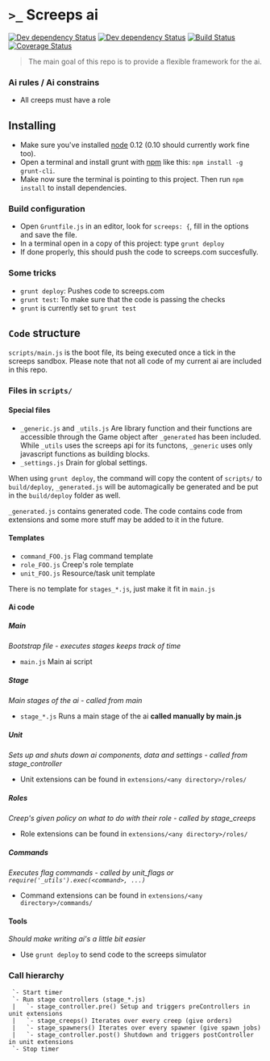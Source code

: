 `>_` Screeps ai
===============

[![Dev dependency Status](https://david-dm.org/avdg/screeps.svg)](https://david-dm.org/avdg/screeps)
[![Dev dependency Status](https://david-dm.org/avdg/screeps/dev-status.svg)](https://david-dm.org/avdg/screeps#info=devDependencies)
[![Build Status](https://travis-ci.org/avdg/screeps.svg)](https://travis-ci.org/avdg/screeps)
[![Coverage Status](https://coveralls.io/repos/avdg/screeps/badge.svg?branch=master)](https://coveralls.io/r/avdg/screeps?branch=master)

> The main goal of this repo is to provide a flexible framework for the ai.

### Ai rules / Ai constrains
- All creeps must have a role

## Installing

- Make sure you've installed [node](https://nodejs.org/) 0.12 (0.10 should currently work fine too).
- Open a terminal and install grunt with [npm](https://www.npmjs.com/) like this: `npm install -g grunt-cli`.
- Make now sure the terminal is pointing to this project. Then run `npm install` to install dependencies.

### Build configuration
- Open `Gruntfile.js` in an editor, look for `screeps: {`, fill in the options and save the file.
- In a terminal open in a copy of this project: type `grunt deploy`
- If done properly, this should push the code to screeps.com succesfully.

### Some tricks

- `grunt deploy`: Pushes code to screeps.com
- `grunt test`: To make sure that the code is passing the checks
- `grunt` is currently set to `grunt test`

## `Code` structure

`scripts/main.js` is the boot file, its being executed once a tick in the screeps sandbox.
Please note that not all code of my current ai are included in this repo.

### Files in `scripts/`

#### Special files
- `_generic.js` and `_utils.js` Are library function and their functions are
  accessible through the Game object after `_generated` has been included.
  While `_utils` uses the screeps api for its functons,
  `_generic` uses only javascript functions as building blocks.
- `_settings.js` Drain for global settings.

When using `grunt deploy`, the command will copy the content of `scripts/` to
`build/deploy`, `_generated.js` will be automagically be generated and be put in
the `build/deploy` folder as well.

`_generated.js` contains generated code. The code contains code from extensions
and some more stuff may be added to it in the future.

#### Templates
- `command_FOO.js` Flag command template
- `role_FOO.js` Creep's role template
- `unit_FOO.js` Resource/task unit template

There is no template for `stages_*.js`, just make it fit in `main.js`

#### Ai code
##### Main
*Bootstrap file - executes stages keeps track of time*
- `main.js` Main ai script

##### Stage
*Main stages of the ai - called from main*
- `stage_*.js` Runs a main stage of the ai **called manually by main.js**

##### Unit
*Sets up and shuts down ai components, data and settings - called from stage_controller*
- Unit extensions can be found in `extensions/<any directory>/roles/`

##### Roles
*Creep's given policy on what to do with their role - called by stage_creeps*
- Role extensions can be found in `extensions/<any directory>/roles/`

##### Commands
*Executes flag commands - called by unit_flags or `require('_utils').exec(<command>, ...)`*
- Command extensions can be found in `extensions/<any directory>/commands/`

#### Tools
*Should make writing ai's a little bit easier*
- Use `grunt deploy` to send code to the screeps simulator

### Call hierarchy
```
 `- Start timer
 `- Run stage controllers (stage_*.js)
 |   `- stage_controller.pre() Setup and triggers preControllers in unit extensions
 |   `- stage_creeps() Iterates over every creep (give orders)
 |   `- stage_spawners() Iterates over every spawner (give spawn jobs)
 |   `- stage_controller.post() Shutdown and triggers postController in unit extensions
 `- Stop timer
```
